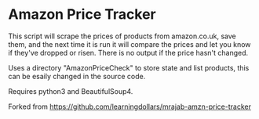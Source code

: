 # Amazon Price Tracker

This script will scrape the prices of products from amazon.co.uk, save
them, and the next time it is run it will compare the prices and let you
know if they've dropped or risen.  There is no output if the price
hasn't changed.

Uses a directory "AmazonPriceCheck" to store state and list products,
this can be esaily changed in the source code.

Requires python3 and BeautifulSoup4.

Forked from https://github.com/learningdollars/mrajab-amzn-price-tracker
